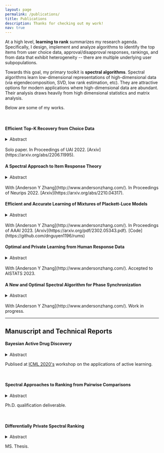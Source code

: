 ```yaml
---
layout: page
permalink: /publications/
title: Publications
description: Thanks for checking out my work!
nav: true
---
```


At a high level, **learning to rank** summarizes my research agenda. Specifically, I design, implement and analyze algorithms to identify the top items from user choice data, approval/disapproval responses, rankings, and from data that exhibit heterogeneity -- there are multiple underlying user subpopulations.

Towards this goal, my primary toolkit is **spectral algorithms**. Spectral algorithms learn low-dimensional representations of high-dimensional data (via eigendecomposition, SVD, low rank estimation, etc). They are attractive options for modern applications where high-dimensional data are abundant. Their analysis draws heavily from high dimensional statistics and matrix analysis.

Below are some of my works.

<br>

#### Efficient Top-K Recovery from Choice Data

<details>
<summary>Abstract</summary>
<br>
The intersection of learning to rank and choice modeling is an active area of research with applications in e-commerce, information retrieval and the social sciences. In some applications such as recommendation systems, the statistician is primarily interested in recovering the set of the top ranked items from a large pool of items as efficiently as possible using passively collected discrete choice data, i.e., the user picks one item from a set of multiple items. Motivated by this practical consideration, we propose the choice-based Borda count algorithm as a fast and accurate ranking algorithm for top K-recovery i.e., correctly identifying all of the top K items. We show that the choice-based Borda count algorithm has optimal sample complexity for top-K recovery under a broad class of random utility models. We prove that in the limit, the choice-based Borda count algorithm produces the same top-K estimate as the commonly used Maximum Likelihood Estimate method but the former's speed and simplicity brings considerable advantages in practice. Experiments on both synthetic and real datasets show that the counting algorithm is competitive with commonly used ranking algorithms in terms of accuracy while being several orders of magnitude faster.
</details>

<br>
Solo paper. In Proceedings of UAI 2022. [Arxiv](https://arxiv.org/abs/2206.11995).

<br>

#### A Spectral Approach to Item Response Theory

<details>
<summary>Abstract</summary>
<br>
The Rasch model is one of the most fundamental models in item response theory and has wide-ranging applications from education testing to recommendation systems. In a universe with $n$ users and $m$ items, the Rasch model assumes that the binary response $X_{li} \in \{0,1\}$ of a user $l$ with parameter $\theta^*_l$ to an item $i$ with parameter $\beta^*_i$ (e.g., a user likes a movie, a student correctly solves a problem) is distributed as $\Pr(X_{li}=1) = 1/(1 + \exp{-(\theta^*_l - \beta^*_i)})$. In this paper, we propose a \emph{new item estimation} algorithm for this celebrated model (i.e., to estimate $\beta^*$). The core of our algorithm is the computation of the stationary distribution of a Markov chain defined on an item-item graph. We complement our algorithmic contributions with finite-sample error guarantees, the first of their kind in the literature, showing that our algorithm is consistent and enjoys favorable optimality properties. We discuss practical modifications to accelerate and robustify the algorithm that practitioners can adopt. Experiments on synthetic and real-life datasets, ranging from small education testing datasets to large recommendation systems datasets show that our algorithm is scalable, accurate, and competitive with the most commonly used methods in the literature.
</details>

<br>
With [Anderson Y Zhang](http://www.andersonzhang.com/). In Proceedings of Neurips 2022. [Arxiv](https://arxiv.org/abs/2210.04317).

<br>

#### Efficient and Accurate Learning of Mixtures of Plackett-Luce Models

<details>
<summary>Abstract</summary>
<br>
Mixture models of Plackett-Luce (PL) -- one of the most fundamental ranking models -- are an active research area of both theoretical and practical significance. Most previously proposed parameter estimation algorithms instantiate the EM algorithm, often with random initialization. However, such an initialization scheme may not yield a good initial estimate and the algorithms require multiple restarts, incurring a large time complexity. As for the EM procedure, while the E-step can be performed efficiently, maximizing the log-likelihood in the M-step is inefficient due to the combinatorial nature of the PL likelihood function (Gormley and Murphy 2008). Therefore, previous authors favor algorithms that maximize surrogate likelihood functions (Zhao et al. 2018, 2020). However, the final estimate may deviate from the true maximum likelihood estimate as a consequence. In this paper, we address these known limitations. We propose an initialization algorithm that can provide a provably accurate initial estimate and an EM algorithm that maximizes the true log-likelihood function efficiently. Experiments on both synthetic and real datasets show that our algorithm is competitive in terms of accuracy and speed to baseline algorithms.
</details>

<br>
With [Anderson Y Zhang](http://www.andersonzhang.com/). In Proceedings of AAAI 2023. [Arxiv](https://arxiv.org/pdf/2302.05343.pdf). [Code](https://github.com/dnguyen1196/rums)
<br>


#### Optimal and Private Learning from Human Response Data

<details>
<summary>Abstract</summary>
<br>
Item response theory is the study of human-centric decision models with diverse applications in psychological testing, education, recommendation systems among others. The Rasch model is one of the most fundamental models in item response theory and is still an object of active research. Despite its popularity and the human-centric nature of item response theory, two problems remain open in the Rasch model literature: analysis of the entrywise error bound for parameter estimation and privacy-preserving mechanisms. Recently, spectral methods have been shown to provide efficient and accurate parameter estimation under the Rasch model. In this work, we show that a spectral method can achieve the optimal entrywise error bound for individual parameter estimation. We also show that the spectral method is optimal in identifying the top-$K$ best item from response data, explaining the empirical success of the spectral method shown in our previous work. We propose, for the first time in the literature, a privacy preserving mechanism for item response theory, leveraging unique characteristics of the spectral algorithm. Our experiments show that our proposed mechanism preserves the privacy of the inviduals with little loss to parameter estimation accuracy.
</details>

<br>
With [Anderson Y Zhang](http://www.andersonzhang.com/). Accepted to AISTATS 2023.
<br>

#### A New and Optimal Spectral Algorithm for Phase Synchronization

<details>
<summary>Abstract</summary>
<br>
A new and optimal spectral algorithm for permutation group synchronization.
</details>

<br>
With [Anderson Y Zhang](http://www.andersonzhang.com/). Work in progress.
<br>



***
## Manuscript and Technical Reports

#### Bayesian Active Drug Discovery

<details>
<summary>Abstract</summary>
<br>
We combine graph neural networks with Gaussian Process regression through deep graph kernel learning and demonstrate its robustness on quantitative structure-activity relationship (QSAR) modeling tasks. Equipped with such a model, a Bayesian optimization experiment on chemical space is conducted and compared against the time-stamped acquisition records of a real-world, time-sensitive molecular optimization mission: the identification of potent inhibitors of the main protease of SARS-CoV-2, the viral pathogen responsible for the COVID pandemic.
</details>

Publised at [ICML 2020's](https://realworldml.github.io/files/cr/48_BADD_paper_workshop.pdf) workshop on the applications of active learning.

<br>


#### Spectral Approaches to Ranking from Pairwise Comparisons
<details>
<summary>Abstract</summary>
<br>
Ranking from pairwise comparisons is a fundamental area in machine learning with diverse applications in recommendation systems, voting theory, information retrieval, etc. In recent years, a class of ranking algorithms based on spectral methods (Negahban et al. 2017, Chen et al 2019, Maystre and Grossglauser 2015, Agarwal et al. 2018) has received increased interest thanks to their good empirical performance, scalability and strong theoretical guarantees. In this paper, we will study in depth two such algorithms -- Rank Centrality (Negahban et al. 2017) and Iterative Luce Spectral Ranking (Maystre and Grossglauser 2015).
</details>

Ph.D. qualification deliverable.

<br>

#### Differentially Private Spectral Ranking
<details>
<summary>Abstract</summary>
<br>
Spectral ranking is a popular approach to rank aggregation, wherein the preferences or choices of several individuals are aggregated to produce an overall ranking of alternatives. However, in many applications -- including for example recommender systems and elections -- privacy of individuals' choice data is a key concern. Unfortunately, standard spectral ranking algorithms are not designed with this concern in mind. In this paper, we propose a simple fix: we suggest using a randomized response mechanism to collect individuals' choice data. By design, the resulting private spectral ranking algorithm achieves the strong guarantees of local differential privacy, which in turn also leads to a global differential privacy guarantee. We quantify the privacy-utility tradeoff of our algorithm under the popular multinomial logit (MNL) choice model -- which has also been used to analyze previous spectral ranking algorithms -- by deriving a sample complexity bound that makes the dependence on the privacy parameter explicit. Experiments on both synthetic and real data sets corroborate our analysis. 
</details>

MS. Thesis.

<br>